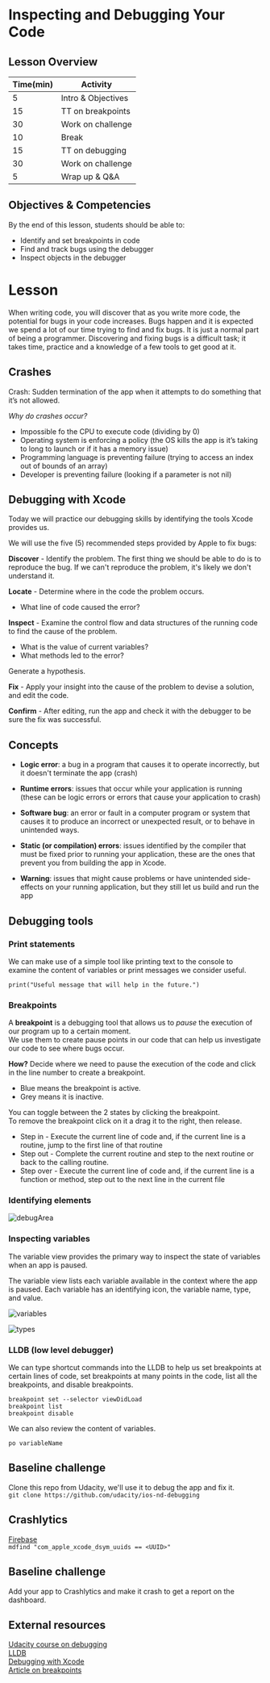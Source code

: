 # Inspecting and Debugging Your Code

## Lesson Overview

| **Time(min)** | **Activity**                              |
| ------------- | ---------------------------               |
| 5             | Intro & Objectives                        |
| 15            | TT on breakpoints                         |
| 30            | Work on challenge                         |
| 10            | Break                                     |
| 15            | TT on debugging                           |
| 30            | Work on challenge                         |
| 5             | Wrap up & Q&A                             |

## Objectives & Competencies
By the end of this lesson, students should be able to:

- Identify and set breakpoints in code
- Find and track bugs using the debugger
- Inspect objects in the debugger

# Lesson

When writing code, you will discover that as you write more code, the potential for bugs in your code increases. Bugs happen and it is expected we spend a lot of our time trying to find and fix bugs. It is just a normal part of being a programmer. Discovering and fixing bugs is a difficult task; it takes time, practice and a knowledge of a few tools to get good at it.

## Crashes
Crash: Sudden termination of  the app when it attempts to do something that it’s not allowed.

*Why do crashes occur?*

- Impossible fo the CPU to execute code (dividing by 0)
-  Operating system is enforcing a policy (the OS kills the app is it’s taking to long to launch or if it has a memory issue)
- Programming language is preventing failure  (trying to access an index out of bounds of an array)
- Developer is preventing failure (looking if a parameter is not nil)

## Debugging with Xcode

Today we will practice our debugging skills by identifying the tools Xcode provides us.

We will use the five (5) recommended steps provided by Apple to fix bugs:

**Discover** - Identify the problem. The first thing we should be able to do is to reproduce the bug. If we can't reproduce the problem, it's likely we don't understand it.

**Locate** - Determine where in the code the problem occurs.
- What line of code caused the error?

**Inspect** - Examine the control flow and data structures of the running code to find the cause of the problem.
- What is the value of current variables?
- What methods led to the error?

Generate a hypothesis.

**Fix** - Apply your insight into the cause of the problem to devise a solution, and edit the code.

**Confirm** - After editing, run the app and check it with the debugger to be sure the fix was successful.


## Concepts
- **Logic error**: a bug in a program that causes it to operate incorrectly, but it doesn't terminate the app (crash)

- **Runtime errors**: issues that occur while your application is running (these can be logic errors or errors that cause your application to crash)

- **Software bug**: an error or fault in a computer program or system that causes it to produce an incorrect or unexpected result, or to behave in unintended ways.

- **Static (or compilation) errors**: issues identified by the compiler that must be fixed prior to running your application, these are the ones that prevent you from building the app in Xcode.

- **Warning**: issues that might cause problems or have unintended side-effects on your running application, but they still let us build and run the app

## Debugging tools

### Print statements
We can make use of a simple tool like printing text to the console to examine the content of variables or print messages we consider useful.

`print("Useful message that will help in the future.")`

### Breakpoints
A **breakpoint** is a debugging tool that allows us to *pause* the execution of our program up to a certain moment. <br>
We use them to create pause points in our code that can help us investigate our code to see where bugs occur.

**How?**
Decide where we need to pause the execution of the code and click in the line number to create a breakpoint.<br>
- Blue means the breakpoint is active.<br>
- Grey means it is inactive.<br>

You can toggle between the 2 states by clicking the breakpoint.<br>
To remove the breakpoint click on it a drag it to the right, then release.

- Step in - Execute the current line of code and, if the current line is a routine, jump to the first line of that routine
- Step out - Complete the current routine and step to the next routine or back to the calling routine.
- Step over - Execute the current line of code and, if the current line is a function or method, step out to the next line in the current file


### Identifying elements

![debugArea](assets/debugArea.png)

### Inspecting variables

The variable view provides the primary way to inspect the state of variables when an app is paused.

The variable view lists each variable available in the context where the app is paused. Each variable has an identifying icon, the variable name, type, and value.

![variables](assets/variables.png)

![types](assets/types.png)


### LLDB (low level debugger)

We can type shortcut commands into the LLDB to help us set breakpoints at certain lines of code, set breakpoints at many points in the code, list all the breakpoints, and disable breakpoints.

`breakpoint set --selector viewDidLoad`<br>
`breakpoint list`<br>
`breakpoint disable`

We can also review the content of variables.

`po variableName`

## Baseline challenge

Clone this repo from Udacity, we'll use it to debug the app and fix it.<br>
`git clone https://github.com/udacity/ios-nd-debugging`

## Crashlytics
[Firebase](https://firebase.google.com)<br>
`mdfind "com_apple_xcode_dsym_uuids == <UUID>"`

## Baseline challenge
Add your app to Crashlytics and make it crash to get a report on the dashboard.

## External resources
[Udacity course on debugging](https://www.udacity.com/course/xcode-debugging--ud774)<br>
[LLDB](https://developer.apple.com/library/archive/documentation/IDEs/Conceptual/gdb_to_lldb_transition_guide/document/lldb-basics.html#//apple_ref/doc/uid/TP40012917-CH2-SW1)<br>
[Debugging with Xcode](https://developer.apple.com/library/archive/documentation/DeveloperTools/Conceptual/debugging_with_xcode/chapters/debugging_tools.html#//apple_ref/doc/uid/TP40015022-CH8-SW19)<br>
[Article on breakpoints](https://medium.com/yay-its-erica/xcode-debugging-with-breakpoints-for-beginners-5b0d0a39d711)
